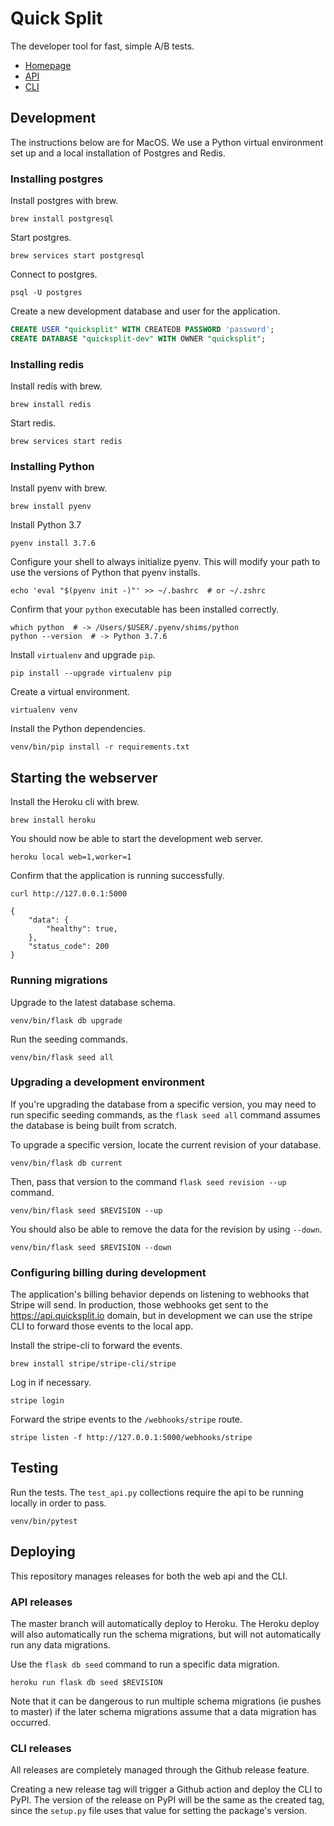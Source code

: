 # Quick Split

The developer tool for fast, simple A/B tests.

- [Homepage](https://www.quicksplit.io/)
- [API](https://api.quicksplit.io)
- [CLI](https://pypi.org/project/quicksplit/)

## Development

The instructions below are for MacOS. We use a Python virtual environment set up and a local installation of Postgres and Redis.

### Installing postgres

Install postgres with brew.

```
brew install postgresql
```

Start postgres.

```
brew services start postgresql
```

Connect to postgres.

```
psql -U postgres
```

Create a new development database and user for the application.

```sql
CREATE USER "quicksplit" WITH CREATEDB PASSWORD 'password';
CREATE DATABASE "quicksplit-dev" WITH OWNER "quicksplit";
```

### Installing redis

Install redis with brew.

```
brew install redis
```

Start redis.

```
brew services start redis
```

### Installing Python

Install pyenv with brew.

```
brew install pyenv
```

Install Python 3.7

```
pyenv install 3.7.6
```

Configure your shell to always initialize pyenv. This will modify your path to use the versions of Python that pyenv installs.

```
echo 'eval "$(pyenv init -)"' >> ~/.bashrc  # or ~/.zshrc
```

Confirm that your `python` executable has been installed correctly.

```
which python  # -> /Users/$USER/.pyenv/shims/python
python --version  # -> Python 3.7.6
```

Install `virtualenv` and upgrade `pip`.

```
pip install --upgrade virtualenv pip
```

Create a virtual environment.

```
virtualenv venv
```

Install the Python dependencies.

```
venv/bin/pip install -r requirements.txt
```

## Starting the webserver

Install the Heroku cli with brew.

```
brew install heroku
```

You should now be able to start the development web server.

```
heroku local web=1,worker=1
```

Confirm that the application is running successfully.

```
curl http://127.0.0.1:5000

{
	"data": {
		"healthy": true,
	},
	"status_code": 200
}
```

### Running migrations

Upgrade to the latest database schema.

```
venv/bin/flask db upgrade
```

Run the seeding commands.

```
venv/bin/flask seed all
```

### Upgrading a development environment

If you're upgrading the database from a specific version, you may need to run specific seeding commands, as the `flask seed all` command assumes the database is being built from scratch.

To upgrade a specific version, locate the current revision of your database.

```
venv/bin/flask db current
```

Then, pass that version to the command `flask seed revision --up` command.

```
venv/bin/flask seed $REVISION --up
```

You should also be able to remove the data for the revision by using `--down`.

```
venv/bin/flask seed $REVISION --down
```

### Configuring billing during development

The application's billing behavior depends on listening to webhooks that Stripe will send. In production, those webhooks get sent to the https://api.quicksplit.io domain, but in development we can use the stripe CLI to forward those events to the local app.

Install the stripe-cli to forward the events.

```
brew install stripe/stripe-cli/stripe
```

Log in if necessary.

```
stripe login
```

Forward the stripe events to the `/webhooks/stripe` route.

```
stripe listen -f http://127.0.0.1:5000/webhooks/stripe
```

## Testing

Run the tests. The `test_api.py` collections require the api to be running locally in order to pass.

```
venv/bin/pytest
```

## Deploying

This repository manages releases for both the web api and the CLI.

### API releases

The master branch will automatically deploy to Heroku. The Heroku deploy will also automatically run the schema migrations, but will not automatically run any data migrations.

Use the `flask db seed` command to run a specific data migration.

```
heroku run flask db seed $REVISION
```

Note that it can be dangerous to run multiple schema migrations (ie pushes to master) if the later schema migrations assume that a data migration has occurred.

### CLI releases

All releases are completely managed through the Github release feature.

Creating a new release tag will trigger a Github action and deploy the CLI to PyPI. The version of the release on PyPI will be the same as the created tag, since the `setup.py` file uses that value for setting the package's version.
